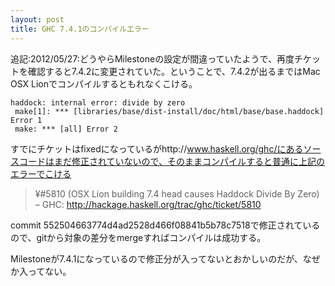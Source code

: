 ```yaml
---
layout: post
title: GHC 7.4.1のコンパイルエラー
---
```

追記:2012/05/27:どうやらMilestoneの設定が間違っていたようで、再度チケットを確認すると7.4.2に変更されていた。ということで、7.4.2が出るまではMac OSX Lionでコンパイルするともれなくこける。

    haddock: internal error: divide by zero
     make[1]: *** [libraries/base/dist-install/doc/html/base/base.haddock] Error 1
     make: *** [all] Error 2

すでにチケットはfixedになっているがhttp://www.haskell.org/ghc/にあるソースコードはまだ修正されていないので、そのままコンパイルすると普通に上記のエラーでこける

>¥#5810 (OSX Lion building 7.4 head causes Haddock Divide By Zero) – GHC:
>http://hackage.haskell.org/trac/ghc/ticket/5810

commit 552504663774d4ad2528d466f08841b5b78c7518で修正されているので、gitから対象の差分をmergeすればコンパイルは成功する。

Milestoneが7.4.1になっているので修正分が入ってないとおかしいのだが、なぜか入ってない。
